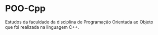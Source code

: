 # POO-Cpp
Estudos da faculdade da disciplina de Programação Orientada ao Objeto que foi realizada na linguagem C++.

